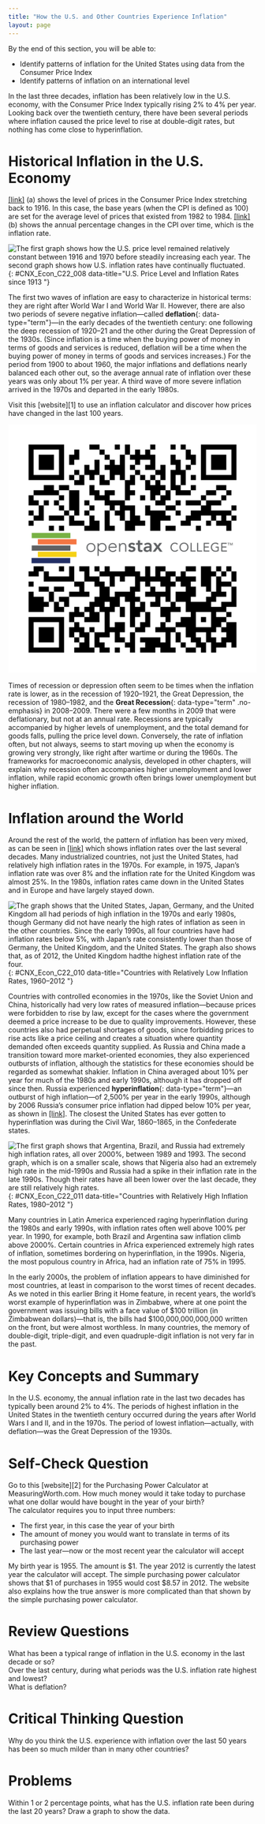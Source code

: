 ```yaml
---
title: "How the U.S. and Other Countries Experience Inflation"
layout: page
---
```



<div data-type="abstract" markdown="1">
By the end of this section, you will be able to:

* Identify patterns of inflation for the United States using data from the Consumer Price Index
* Identify patterns of inflation on an international level

</div>

In the last three decades, inflation has been relatively low in the U.S. economy, with the Consumer Price Index typically rising 2% to 4% per year. Looking back over the twentieth century, there have been several periods where inflation caused the price level to rise at double-digit rates, but nothing has come close to hyperinflation.

# Historical Inflation in the U.S. Economy

[\[link\]](#CNX_Econ_C22_008) (a) shows the level of prices in the Consumer Price Index stretching back to 1916. In this case, the base years (when the CPI is defined as 100) are set for the average level of prices that existed from 1982 to 1984. [\[link\]](#CNX_Econ_C22_008) (b) shows the annual percentage changes in the CPI over time, which is the inflation rate.

 ![The first graph shows how the U.S. price level remained relatively constant between 1916 and 1970 before steadily increasing each year. The second graph shows how U.S. inflation rates have continually fluctuated.](../resources/CNX_Econ_C22_008.jpg "(a) The U.S. price level rose relatively little over the first half of the twentieth century but has increased more substantially in recent decades. The upward slope of the price level was especially steep in the 1970s, which reflects the high rate of inflation in that decade. (b) Inflation during the twentieth century was highest just after World Wars I and II, and during the 1970s. Deflation&#x2014;that is, negative inflation, when most prices are falling&#x2014;occurred several times in the first half of the century and in 2009 as well. Inflation rates since the 1990s have been in the low single digits. (Source: http://data.bls.gov/cgi-bin/surveymost)"){: #CNX_Econ_C22_008 data-title="U.S. Price Level and Inflation Rates since 1913 "}

The first two waves of inflation are easy to characterize in historical terms: they are right after World War I and World War II. However, there are also two periods of severe negative inflation—called **deflation**{: data-type="term"}—in the early decades of the twentieth century: one following the deep recession of 1920–21 and the other during the Great Depression of the 1930s. (Since inflation is a time when the buying power of money in terms of goods and services is reduced, deflation will be a time when the buying power of money in terms of goods and services increases.) For the period from 1900 to about 1960, the major inflations and deflations nearly balanced each other out, so the average annual rate of inflation over these years was only about 1% per year. A third wave of more severe inflation arrived in the 1970s and departed in the early 1980s.

<div data-type="note" class="economics linkup" markdown="1">
Visit this [website][1] to use an inflation calculator and discover how prices have changed in the last 100 years.

<span data-type="media" data-alt="QR Code representing a URL"> ![QR Code representing a URL](../resources/CPI_calculator.png) </span>
</div>

Times of recession or depression often seem to be times when the inflation rate is lower, as in the recession of 1920–1921, the Great Depression, the recession of 1980–1982, and the **Great Recession**{: data-type="term" .no-emphasis} in 2008–2009. There were a few months in 2009 that were deflationary, but not at an annual rate. Recessions are typically accompanied by higher levels of unemployment, and the total demand for goods falls, pulling the price level down. Conversely, the rate of inflation often, but not always, seems to start moving up when the economy is growing very strongly, like right after wartime or during the 1960s. The frameworks for macroeconomic analysis, developed in other chapters, will explain why recession often accompanies higher unemployment and lower inflation, while rapid economic growth often brings lower unemployment but higher inflation.

# Inflation around the World

Around the rest of the world, the pattern of inflation has been very mixed, as can be seen in [\[link\]](#CNX_Econ_C22_010) which shows inflation rates over the last several decades. Many industrialized countries, not just the United States, had relatively high inflation rates in the 1970s. For example, in 1975, Japan’s inflation rate was over 8% and the inflation rate for the United Kingdom was almost 25%. In the 1980s, inflation rates came down in the United States and in Europe and have largely stayed down.

 ![The graph shows that the United States, Japan, Germany, and the United Kingdom all had periods of high inflation in the 1970s and early 1980s, though Germany did not have nearly the high rates of inflation as seen in the other countries. Since the early 1990s, all four countries have had inflation rates below 5%, with Japan&#x2019;s rate consistently lower than those of Germany, the United Kingdom, and the United States. The graph also shows that, as of 2012, the United Kingdom hadthe highest inflation rate of the four.](../resources/CNX_Econ_C22_010.jpg "This chart shows the annual percentage change in consumer prices compared with the previous year&#x2019;s consumer prices in the United States, the United Kingdom, Japan, and Germany."){: #CNX_Econ_C22_010 data-title="Countries with Relatively Low Inflation Rates, 1960&#x2013;2012 "}

Countries with controlled economies in the 1970s, like the Soviet Union and China, historically had very low rates of measured inflation—because prices were forbidden to rise by law, except for the cases where the government deemed a price increase to be due to quality improvements. However, these countries also had perpetual shortages of goods, since forbidding prices to rise acts like a price ceiling and creates a situation where quantity demanded often exceeds quantity supplied. As Russia and China made a transition toward more market-oriented economies, they also experienced outbursts of inflation, although the statistics for these economies should be regarded as somewhat shakier. Inflation in China averaged about 10% per year for much of the 1980s and early 1990s, although it has dropped off since then. Russia experienced **hyperinflation**{: data-type="term"}—an outburst of high inflation—of 2,500% per year in the early 1990s, although by 2006 Russia’s consumer price inflation had dipped below 10% per year, as shown in [\[link\]](#CNX_Econ_C22_011). The closest the United States has ever gotten to hyperinflation was during the Civil War, 1860–1865, in the Confederate states.

![The first graph shows that Argentina, Brazil, and Russia had extremely high inflation rates, all over 2000%, between 1989 and 1993. The second graph, which is on a smaller scale, shows that Nigeria also had an extremely high rate in the mid-1990s and Russia had a spike in their inflation rate in the late 1990s. Though their rates have all been lower over the last decade, they are still relatively high rates.](../resources/CNX_Econ_C22_011.jpg "These charts show the percentage change in consumer prices compared with the previous year&#x2019;s consumer prices in Argentina, Brazil, China, Nigeria, and Russia. (a) Of these, Argentina, Brazil, and Russia all experienced hyperinflation at some point between the mid-1980s and mid-1990s. (b) Though not as high, China and Nigeria also had high inflation rates in the mid-1990s. Even though their inflation rates have come down over the last two decades, several of these countries continue to see significant inflation rates. (Source: http://www.tradingeconomics.com/)"){: #CNX_Econ_C22_011 data-title="Countries with Relatively High Inflation Rates, 1980&#x2013;2012 "}

Many countries in Latin America experienced raging hyperinflation during the 1980s and early 1990s, with inflation rates often well above 100% per year. In 1990, for example, both Brazil and Argentina saw inflation climb above 2000%. Certain countries in Africa experienced extremely high rates of inflation, sometimes bordering on hyperinflation, in the 1990s. Nigeria, the most populous country in Africa, had an inflation rate of 75% in 1995.

In the early 2000s, the problem of inflation appears to have diminished for most countries, at least in comparison to the worst times of recent decades. As we noted in this earlier Bring it Home feature, in recent years, the world’s worst example of hyperinflation was in Zimbabwe, where at one point the government was issuing bills with a face value of $100 trillion (in Zimbabwean dollars)—that is, the bills had $100,000,000,000,000 written on the front, but were almost worthless. In many countries, the memory of double-digit, triple-digit, and even quadruple-digit inflation is not very far in the past.

# Key Concepts and Summary

In the U.S. economy, the annual inflation rate in the last two decades has typically been around 2% to 4%. The periods of highest inflation in the United States in the twentieth century occurred during the years after World Wars I and II, and in the 1970s. The period of lowest inflation—actually, with deflation—was the Great Depression of the 1930s.

# Self-Check Question

<div data-type="exercise">
<div data-type="problem" markdown="1">
Go to this [website][2] for the Purchasing Power Calculator at MeasuringWorth.com. How much money would it take today to purchase what one dollar would have bought in the year of your birth?

</div>
<div data-type="solution" markdown="1">
The calculator requires you to input three numbers:

* The first year, in this case the year of your birth
* The amount of money you would want to translate in terms of its purchasing power
* The last year—now or the most recent year the calculator will accept

My birth year is 1955. The amount is $1. The year 2012 is currently the latest year the calculator will accept. The simple purchasing power calculator shows that $1 of purchases in 1955 would cost $8.57 in 2012. The website also explains how the true answer is more complicated than that shown by the simple purchasing power calculator.

</div>
</div>

# Review Questions

<div data-type="exercise">
<div data-type="problem" markdown="1">
What has been a typical range of inflation in the U.S. economy in the last decade or so?

</div>
</div>

<div data-type="exercise">
<div data-type="problem" markdown="1">
Over the last century, during what periods was the U.S. inflation rate highest and lowest?

</div>
</div>

<div data-type="exercise">
<div data-type="problem" markdown="1">
What is deflation?

</div>
</div>

# Critical Thinking Question

<div data-type="exercise">
<div data-type="problem" markdown="1">
Why do you think the U.S. experience with inflation over the last 50 years has been so much milder than in many other countries?

</div>
</div>

# Problems

<div data-type="exercise">
<div data-type="problem" markdown="1">
Within 1 or 2 percentage points, what has the U.S. inflation rate been during the last 20 years? Draw a graph to show the data.

</div>
</div>



[1]: http://openstaxcollege.org/l/CPI_calculator
[2]: http://www.measuringworth.com/ppowerus/
